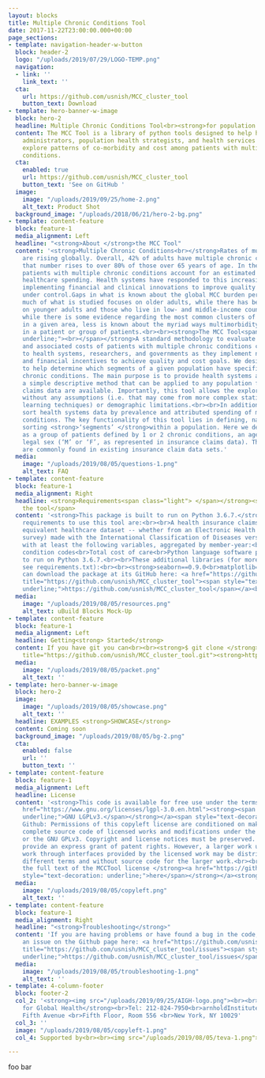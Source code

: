 ```yaml
---
layout: blocks
title: Multiple Chronic Conditions Tool
date: 2017-11-22T23:00:00.000+00:00
page_sections:
- template: navigation-header-w-button
  block: header-2
  logo: "/uploads/2019/07/29/LOGO-TEMP.png"
  navigation:
  - link: ''
    link_text: ''
  cta:
    url: https://github.com/usnish/MCC_cluster_tool
    button_text: Download
- template: hero-banner-w-image
  block: hero-2
  headline: Multiple Chronic Conditions Tool<br><strong>for population health analytics</strong>
  content: The MCC Tool is a library of python tools designed to help health system
    administrators, population health strategists, and health services researchers
    explore patterns of co-morbidity and cost among patients with multiple chronic
    conditions.
  cta:
    enabled: true
    url: https://github.com/usnish/MCC_cluster_tool
    button_text: 'See on GitHub '
  image:
    image: "/uploads/2019/09/25/home-2.png"
    alt_text: Product Shot
  background_image: "/uploads/2018/06/21/hero-2-bg.png"
- template: content-feature
  block: feature-1
  media_alignment: Left
  headline: "<strong>About </strong>the MCC Tool"
  content: '<strong>Multiple Chronic Conditions<br></strong>Rates of multimorbidity
    are rising globally. Overall, 42% of adults have multiple chronic conditions (MCC);
    that number rises to over 80% of those over 65 years of age. In the United States,
    patients with multiple chronic conditions account for an estimated 70% of all
    healthcare spending. Health systems have responded to this increasing burden by
    implementing financial and clinical innovations to improve quality and keep costs
    under control.Gaps in what is known about the global MCC burden persist. For example,
    much of what is studied focuses on older adults, while there has been less research
    on younger adults and those who live in low- and middle-income countries. In addition,
    while there is some evidence regarding the most common clusters of chronic conditions
    in a given area, less is known about the myriad ways multimorbidity can occur
    in a patient or group of patients.<br><br><strong>The MCC Tool<span style="text-decoration:
    underline;"><br></span></strong>A standard methodology to evaluate the prevalence
    and associated costs of patients with multiple chronic conditions could be beneficial
    to health systems, researchers, and governments as they implement new care models
    and financial incentives to achieve quality and cost goals. We designed a tool
    to help determine which segments of a given population have specific multiple
    chronic conditions. The main purpose is to provide health systems analysts with
    a simple descriptive method that can be applied to any population for whom medical
    claims data are available. Importantly, this tool allows the exploration of multimorbidity
    without any assumptions (i.e. that may come from more complex statistical or machine
    learning techniques) or demographic limitations.<br><br>In addition, it can help
    sort health systems data by prevalence and attributed spending of multiple chronic
    conditions. The key functionality of this tool lies in defining, navigating, and
    sorting <strong>‘segments’ </strong>within a population. Here we define ‘Segments’
    as a group of patients defined by 1 or 2 chronic conditions, an age group, and
    legal sex (‘M’ or ‘F’, as represented in insurance claims data). These fields
    are commonly found in existing insurance claim data sets.'
  media:
    image: "/uploads/2019/08/05/questions-1.png"
    alt_text: FAQ
- template: content-feature
  block: feature-1
  media_alignment: Right
  headline: <strong>Requirements<span class="light"> </span></strong><span class="light">for
    the tool</span>
  content: '<strong>This package is built to run on Python 3.6.7.</strong><br><br>The
    requirements to use this tool are:<br><br>A health insurance claims data set (or
    equivalent healthcare dataset -- whether from an Electronic Health Record or epidemiologic
    survey) made with the International Classification of Diseases version 9 (ICD-9)
    with at least the following variables, aggregated by member-year:<br><br>Age<br>Gender<br>Location<br>Chronic
    condition codes<br>Total cost of care<br>Python language software package is built
    to run on Python 3.6.7.<br><br>These additional libraries (for more information,
    see requirements.txt):<br><br><strong>seaborn==0.9.0<br>matplotlib==3.0.2<br>pandas==0.23.4<br>scipy==1.1.0<br>numpy==1.15.4<br><br></strong>You
    can download the package at its GitHub here: <a href="https://github.com/usnish/MCC_cluster_tool"
    title="https://github.com/usnish/MCC_cluster_tool"><span style="text-decoration:
    underline;">https://github.com/usnish/MCC_cluster_tool</span></a><br><br><br>'
  media:
    image: "/uploads/2019/08/05/resources.png"
    alt_text: uBuild Blocks Mock-Up
- template: content-feature
  block: feature-1
  media_alignment: Left
  headline: Getting<strong> Started</strong>
  content: If you have git you can<br><br><strong>$ git clone </strong><a href="https://github.com/usnish/MCC_cluster_tool.git"
    title="https://github.com/usnish/MCC_cluster_tool.git"><strong>https://github.com/usnish/MCC_cluster_tool.git</strong></a>
  media:
    image: "/uploads/2019/08/05/packet.png"
    alt_text: ''
- template: hero-banner-w-image
  block: hero-2
  image:
    image: "/uploads/2019/08/05/showcase.png"
    alt_text: ''
  headline: EXAMPLES <strong>SHOWCASE</strong>
  content: Coming soon
  background_image: "/uploads/2019/08/05/bg-2.png"
  cta:
    enabled: false
    url: ''
    button_text: ''
- template: content-feature
  block: feature-1
  media_alignment: Left
  headline: License
  content: '<strong>This code is available for free use under the terms of the </strong><a
    href="https://www.gnu.org/licenses/lgpl-3.0.en.html"><strong><span style="text-decoration:
    underline;">GNU LGPLv3.</span></strong></a><span style="text-decoration: underline;"><br></span>Per
    Github: Permissions of this copyleft license are conditioned on making available
    complete source code of licensed works and modifications under the same license
    or the GNU GPLv3. Copyright and license notices must be preserved. Contributors
    provide an express grant of patent rights. However, a larger work using the licensed
    work through interfaces provided by the licensed work may be distributed under
    different terms and without source code for the larger work.<br><br><strong>Read
    the full text of the MCCTool license </strong><a href="https://github.com/usnish/MCC_cluster_tool/blob/master/LICENSE"><strong><span
    style="text-decoration: underline;">here</span></strong></a><strong>.</strong>'
  media:
    image: "/uploads/2019/08/05/copyleft.png"
    alt_text: ''
- template: content-feature
  block: feature-1
  media_alignment: Right
  headline: "<strong>Troubleshooting</strong>"
  content: 'If you are having problems or have found a bug in the code, please raise
    an issue on the Github page here: <a href="https://github.com/usnish/MCC_cluster_tool/issues"
    title="https://github.com/usnish/MCC_cluster_tool/issues"><span style="text-decoration:
    underline;">https://github.com/usnish/MCC_cluster_tool/issues</span></a>'
  media:
    image: "/uploads/2019/08/05/troubleshooting-1.png"
    alt_text: ''
- template: 4-column-footer
  block: footer-2
  col_2: '<strong><img src="/uploads/2019/09/25/AIGH-logo.png"><br><br>Arnhold Institute
    for Global Health</strong><br>Tel: 212-824-7950<br>arnholdInstitute@mssm.edu<br><br>1216
    Fifth Avenue <br>Fifth Floor, Room 556 <br>New York, NY 10029'
  col_3: ''
  image: "/uploads/2019/08/05/copyleft-1.png"
  col_4: Supported by<br><br><img src="/uploads/2019/08/05/teva-1.png">

---
```

foo bar